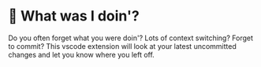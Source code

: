 # 🤷 What was I doin'?

Do you often forget what you were doin'? Lots of context switching? Forget to commit? This vscode extension will look at your latest uncommitted changes and let you know where you left off.

